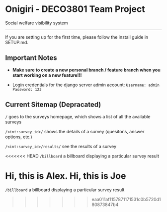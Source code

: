 # Onigiri - DECO3801 Team Project

Social welfare visibility system

---

If you are setting up for the first time, please follow the  install guide in SETUP.md.

## Important Notes

 * **Make sure to create a new personal branch / feature branch when you start working on a new feature!!!**

* Login credentials for the django server admin account:
`Username: admin`
`Password: 123`

## Current Sitemap (Depracated)

```/``` goes to the surveys homepage, which shows a list of all the available surveys

```/<int:survey_id>/``` shows the details of a survey (quesitons, answer options, etc.)

```/<int:survey_id>/results/``` see the results of a survey

<<<<<<< HEAD
```/billboard``` a billboard displaying a particular survey result


Hi, this is Alex.
Hi, this is Joe
=======
```/billboard``` a billboard displaying a particular survey result
>>>>>>> eaa011af1157871171531c0b5720d180873847b4
